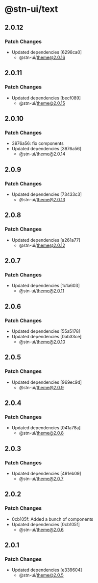 # @stn-ui/text

## 2.0.12

### Patch Changes

- Updated dependencies [6298ca0]
  - @stn-ui/theme@2.0.16

## 2.0.11

### Patch Changes

- Updated dependencies [becf089]
  - @stn-ui/theme@2.0.15

## 2.0.10

### Patch Changes

- 3976a56: fix components
- Updated dependencies [3976a56]
  - @stn-ui/theme@2.0.14

## 2.0.9

### Patch Changes

- Updated dependencies [73433c3]
  - @stn-ui/theme@2.0.13

## 2.0.8

### Patch Changes

- Updated dependencies [a261a77]
  - @stn-ui/theme@2.0.12

## 2.0.7

### Patch Changes

- Updated dependencies [1c1a603]
  - @stn-ui/theme@2.0.11

## 2.0.6

### Patch Changes

- Updated dependencies [55a5178]
- Updated dependencies [0ab33ce]
  - @stn-ui/theme@2.0.10

## 2.0.5

### Patch Changes

- Updated dependencies [969ec9d]
  - @stn-ui/theme@2.0.9

## 2.0.4

### Patch Changes

- Updated dependencies [041a78a]
  - @stn-ui/theme@2.0.8

## 2.0.3

### Patch Changes

- Updated dependencies [491eb09]
  - @stn-ui/theme@2.0.7

## 2.0.2

### Patch Changes

- 0cb105f: Added a bunch of components
- Updated dependencies [0cb105f]
  - @stn-ui/theme@2.0.6

## 2.0.1

### Patch Changes

- Updated dependencies [e339604]
  - @stn-ui/theme@2.0.5

